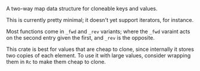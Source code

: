 A two-way map data structure for cloneable keys and values.

This is currently pretty minimal; it doesn't yet support iterators, for instance.

Most functions come in `_fwd` and `_rev` variants; where the `_fwd` varaint acts on the second
entry given the first, and `_rev` is the opposite.

This crate is best for values that are cheap to clone, since internally it stores two copies
of each element. To use it with large values, consider wrapping them in `Rc` to make them cheap
to clone.
